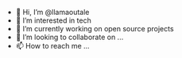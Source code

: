 - 👋 Hi, I’m @llamaoutale
- 👀 I’m interested in tech
- 🌱 I’m currently working on open source projects
- 💞️ I’m looking to collaborate on ...
- 📫 How to reach me ...

<!---
naveena3006/naveena3006 is a ✨ special ✨ repository because its `README.md` (this file) appears on your GitHub profile.
You can click the Preview link to take a look at your changes.
--->
